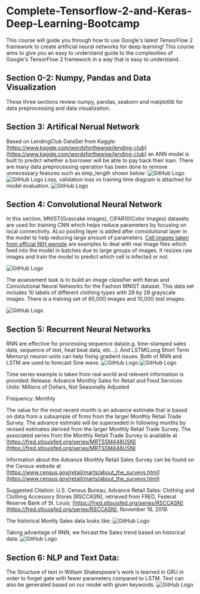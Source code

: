 # Complete-Tensorflow-2-and-Keras-Deep-Learning-Bootcamp
This course will guide you through how to use Google's latest TensorFlow 2 framework to create artificial neural networks for deep learning! This course aims to give you an easy to understand guide to the complexities of Google's TensorFlow 2 framework in a way that is easy to understand.

## Section 0-2: Numpy, Pandas and Data Visualization
These three sections review numpy, pandas, seaborn and matplotlib for data preprocessing and data visualization. 

## Section 3: Artifical Nerual Network
Based on LendingClub DataSet from Kaggle: [https://www.kaggle.com/wordsforthewise/lending-club](https://www.kaggle.com/wordsforthewise/lending-club) an ANN model is built to predict whether a borrower will be able to pay back their loan. There are many data preprocessing operation has been done to remove unnecessary features such as emp_length shown below:
![GitHub Logo](/result_pics/3-1.png)
![GitHub Logo](/result_pics/3-2.png)
Loss, validation loss vs training time diagram is attached for model evaluation.
![GitHub Logo](/result_pics/3-3.png)

## Section 4: Convolutional Neural Network
In this section, MNIST(Grascake images), CIFAR10(Color Images) datasets are used for training CNN which helps reduce parameters by focusing on local connectivity. ALso pooling layer is added after convolutional layer in the model to help reducing large amount of parameters.
[Cell images taken from official NIH wensite](https://drive.google.com/open?id=1rXrgUzzIdsyJ4xp05Suq7ioR5q1tOtFY) are examples to deal with real image files which feed into the model in batches due to large groups of images. It resizes raw images and train the model to predict which cell is infected or not. 

![GitHub Logo](/result_pics/4-1.png)

The assessment task is to build an image classifier with Keras and Convolutional Neural Networks for the Fashion MNIST dataset. This data set includes 10 labels of different clothing types with 28 by 28 grayscale images. There is a training set of 60,000 images and 10,000 test images.

![GitHub Logo](/result_pics/4-2.png)

## Section 5: Recurrent Neural Networks
RNN are effective for processing sequence data(e.g. time-stamped sales data, sequence of text, heat beat data, etc...). And LSTM(Long Short Term Memory) neuron units can help fixing gradient issues. Both of RNN and LSTM are used to forecast Sine wave.
![GitHub Logo](/result_pics/5-1.png)
![GitHub Logo](/result_pics/5-2.png)

Time series example is taken from real world and relevent information is provided:
Release: Advance Monthly Sales for Retail and Food Services
Units: Millions of Dollars, Not Seasonally Adjusted

Frequency: Monthly

The value for the most recent month is an advance estimate that is based on data from a subsample of firms from the larger Monthly Retail Trade Survey. The advance estimate will be superseded in following months by revised estimates derived from the larger Monthly Retail Trade Survey. The associated series from the Monthly Retail Trade Survey is available at [https://fred.stlouisfed.org/series/MRTSSM448USN](https://fred.stlouisfed.org/series/MRTSSM448USN)

Information about the Advance Monthly Retail Sales Survey can be found on the Census website at [https://www.census.gov/retail/marts/about_the_surveys.html](https://www.census.gov/retail/marts/about_the_surveys.html)

Suggested Citation: U.S. Census Bureau, Advance Retail Sales: Clothing and Clothing Accessory Stores [RSCCASN], retrieved from FRED, Federal Reserve Bank of St. Louis; [https://fred.stlouisfed.org/series/RSCCASN](https://fred.stlouisfed.org/series/RSCCASN), November 16, 2019.

The historical Montly Sales data looks like:
![GitHub Logo](/result_pics/5-3.png)

Taking advantage of RNN, we forcast the Sales trend based on historical data:
![GitHub Logo](/result_pics/5-4.png)

## Section 6: NLP and Text Data:
The Structure of text in William Shakespeare's work is learned in GRU in order to forget gate with fewer parameters compared to LSTM. Text can also be generated based on our model with given keywords.
![GitHub Logo](/result_pics/6-1.png)

